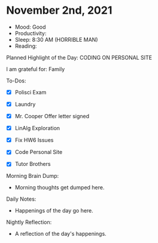 # November 2nd, 2021

- Mood: Good
- Productivity: 
- Sleep: 8:30 AM (HORRIBLE MAN)
- Reading: 

Planned Highlight of the Day: CODING ON PERSONAL SITE

I am grateful for: Family

To-Dos:
- [x] Polisci Exam
- [x] Laundry
- [x] Mr. Cooper Offer letter signed
- [x] LinAlg Exploration
- [x] Fix HW6 Issues
- [x] Code Personal Site
- [x] Tutor Brothers


Morning Brain Dump:
- Morning thoughts get dumped here.

Daily Notes:
- Happenings of the day go here.


Nightly Reflection: 
- A reflection of the day's happenings.





